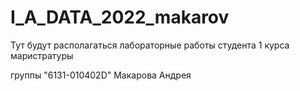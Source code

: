 # I_A_DATA_2022_makarov
Тут будут располагаться лабораторные работы студента 1 курса маристратуры 

группы "6131-010402D" Макарова Андрея 

